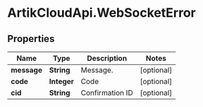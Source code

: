 # ArtikCloudApi.WebSocketError

## Properties
Name | Type | Description | Notes
------------ | ------------- | ------------- | -------------
**message** | **String** | Message. | [optional] 
**code** | **Integer** | Code | [optional] 
**cid** | **String** | Confirmation ID | [optional] 


